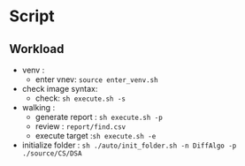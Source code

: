 # Script

## Workload
- venv :
  - enter vnev: `source enter_venv.sh` 
- check image syntax:
  - check: `sh execute.sh -s`
- walking :
  - generate report : `sh execute.sh -p`
  - review : `report/find.csv`
  - execute target :`sh execute.sh -e`
- initialize folder : `sh ./auto/init_folder.sh -n DiffAlgo -p ./source/CS/DSA`